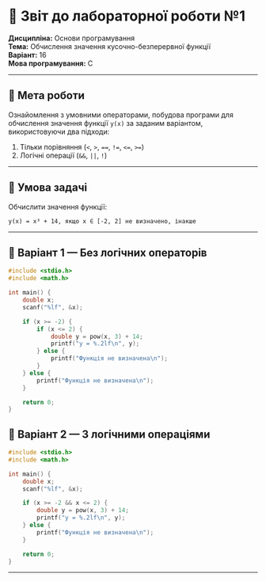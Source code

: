 # 🧾 Звіт до лабораторної роботи №1  
**Дисципліна:** Основи програмування  
**Тема:** Обчислення значення кусочно-безперервної функції  
**Варіант:** 16  
**Мова програмування:** C

---

## 🎯 Мета роботи

Ознайомлення з умовними операторами, побудова програми для обчислення значення функції `y(x)` за заданим варіантом, використовуючи два підходи:
1. Тільки порівняння (`<`, `>`, `==`, `!=`, `<=`, `>=`)
2. Логічні операції (`&&`, `||`, `!`)

---

## 📐 Умова задачі

Обчислити значення функції:
```
y(x) = x³ + 14, якщо x ∈ [-2, 2] не визначено, інакше
```


---

## 🧮 Варіант 1 — Без логічних операторів

```c
#include <stdio.h>
#include <math.h>

int main() {
    double x;
    scanf("%lf", &x);

    if (x >= -2) {
        if (x <= 2) {
            double y = pow(x, 3) + 14;
            printf("y = %.2lf\n", y);
        } else {
            printf("Функція не визначена\n");
        }
    } else {
        printf("Функція не визначена\n");
    }

    return 0;
}
```

## 🧠 Варіант 2 — З логічними операціями
```c
#include <stdio.h>
#include <math.h>

int main() {
    double x;
    scanf("%lf", &x);

    if (x >= -2 && x <= 2) {
        double y = pow(x, 3) + 14;
        printf("y = %.2lf\n", y);
    } else {
        printf("Функція не визначена\n");
    }

    return 0;
}
```

---

